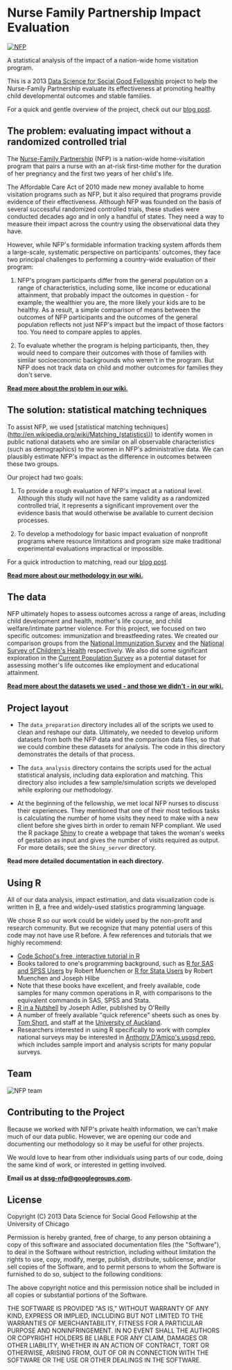 # Nurse Family Partnership Impact Evaluation
[![NFP](http://dssg.io/img/partners/nfp.jpg)](http://www.nursefamilypartnership.org)

A statistical analysis of the impact of a nation-wide home visitation program.

This is a 2013 [Data Science for Social Good Fellowship](http://dssg.io) project to help the Nurse-Family Partnership evaluate its effectiveness at promoting healthy child developmental outcomes and stable families.

For a quick and gentle overview of the project, check out our [blog post](http://dssg.io/2013/07/31/the-match-game.html).
 
## The problem: evaluating impact without a randomized controlled trial
 
The [Nurse-Family Partnership](http://www.nursefamilypartnership.org) (NFP) is a nation-wide home-visitation program that pairs a nurse with an at-risk first-time mother for the duration of her pregnancy and the first two years of her child's life. 

The Affordable Care Act of 2010 made new money available to home visitation programs such as NFP, but it also required that programs provide evidence of their effectiveness. Although NFP was founded on the basis of several successful randomized controlled trials, these studies were conducted decades ago and in only a handful of states. They need a way to measure their impact across the country using the observational data they have.

However, while NFP's formidable information tracking system affords them a large-scale, systematic perspective on participants' outcomes, they face two principal challenges to performing a country-wide evaluation of their program:

1. NFP's program participants differ from the general population on a range of characteristics, including some, like income or educational attainment, that probably impact the outcomes in question - for example, the wealthier you are, the more likely your kids are to be healthy. As a result, a simple comparison of means between the outcomes of NFP participants and the outcomes of the general population reflects not just NFP's impact but the impact of those factors too. You need to compare apples to apples.

2. To evaluate whether the program is helping participants, then, they would need to compare their outcomes with those of families with similar socioeconomic backgrounds who weren't in the program. But NFP does not track data on child and mother outcomes for families they don't serve.

**[Read more about the problem in our wiki.](https://github.com/dssg/nfp/wiki/Problem)**


## The solution: statistical matching techniques

To assist NFP, we used [statistical matching techniques](http://en.wikipedia.org/wiki/Matching_(statistics\)) to identify women in public national datasets who are similar on all observable characteristics (such as demographics) to the women in NFP's administrative data. We can plausibly estimate NFP's impact as the difference in outcomes between these two groups.

Our project had two goals:

1. To provide a rough evaluation of NFP's impact at a national level. Although this study will not have the same validity as a randomized controlled trial, it represents a significant improvement over the evidence basis that would otherwise be available to current decision processes.

2. To develop a methodology for basic impact evaluation of nonprofit programs where resource limitations and program size make traditional experimental evaluations impractical or impossible.

For a quick introduction to matching, read our [blog post](http://dssg.io/2013/07/19/the-dark-matter-part-two.html).

**[Read more about our methodology in our wiki.](https://github.com/dssg/nfp/wiki/Methodology)**


## The data 

NFP ultimately hopes to assess outcomes across a range of areas, including child development and health, mother's life course, and child welfare/intimate partner violence. For this project, we focused on two specific outcomes: immunization and breastfeeding rates. We created our comparison groups from the [National Immunization Survey](http://www.cdc.gov/nchs/nis.htm) and the [National Survey of Children's Health](http://www.childhealthdata.org/learn/NSCH) respectively. We also did some significant exploration in the [Current Population Survey](http://www.census.gov/cps/) as a potential dataset for assessing mother's life outcomes like employment and educational attainment.

**[Read more about the datasets we used - and those we didn't - in our wiki.](https://github.com/dssg/nfp/wiki/Data)**

## Project layout
- The `data_preparation` directory includes all of the scripts we used to clean and reshape our data.  Ultimately, we needed to develop uniform datasets from both the NFP data and the comparison data files, so that we could combine these datasets for analysis.  The code in this directory demonstrates the details of that process.

- The `data_analysis` directory contains the scripts used for the actual statistical analysis, including data exploration and matching.  This directory also includes a few sample/simulation scripts we developed while exploring our methodology.

- At the beginning of the fellowship, we met local NFP nurses to discuss their experiences. They mentioned that one of their most tedious tasks is calculating the number of home visits they need to make with a new client before she gives birth in order to remain NFP compliant. We used the R package [Shiny](http://www.rstudio.com/shiny/) to create a webpage that takes the woman's weeks of gestation as input and gives the number of visits required as output. For more details, see the `Shiny_server` directory.

**Read more detailed documentation in each directory.**


## Using R

All of our data analysis, impact estimation, and data visualization code is written in [R](http://www.r-project.org/), a free and widely-used statistics programming language. 

We chose R so our work could be widely used by the non-profit and research community. But we recognize that many potential users of this code may not have use R before. A few references and tutorials that we highly recommend:

* [Code School's free, interactive tutorial in R](http://www.codeschool.com/courses/try-r)
* Books tailored to one's programming background, such as [R for SAS and SPSS Users](http://www.amazon.com/SAS-SPSS-Users-Statistics-Computing/dp/1461406846/ref=sr_1_1?s=books&ie=UTF8&qid=1376955179&sr=1-1) by Robert Muenchen or  [R for Stata Users](http://www.amazon.com/R-Stata-Users-Statistics-Computing/dp/1461425964/ref=sr_1_2?s=books&ie=UTF8&qid=1376955179&sr=1-2) by Robert Muenchen and Joseph Hilbe
 * Note that these books have excellent, and freely available, code samples for many common operations in R, with comparisons to the equivalent commands in SAS, SPSS and Stata.
* [R in a Nutshell](http://web.udl.es/Biomath/Bioestadistica/R/Manuals/r_in_a_nutshell.pdf) by Joseph Adler, published by O'Reilly
* A number of freely available "quick reference" sheets such as ones by [Tom Short](http://cran.r-project.org/doc/contrib/Short-refcard.pdf), and staff at the [University of Auckland](https://www.stat.auckland.ac.nz/~stat380/downloads/QuickReference.pdf).
* Researchers interested in using R specifically to work with complex national surveys may be interested in [Anthony D'Amico's usgsd repo](https://github.com/ajdamico/usgsd), which includes sample import and analysis scripts for many popular surveys.

## Team
![NFP team](http://dssg.io/img/people/nfp-team.png)

## Contributing to the Project

Because we worked with NFP's private health information, we can't make much of our data public. However, we are opening our code and documenting our methodology so it may be useful for other projects. 

We would love to hear from other individuals using parts of our code, doing the same kind of work, or interested in getting involved.

**Email us at dssg-nfp@googlegroups.com.**


## License

Copyright (C) 2013 Data Science for Social Good Fellowship at the University of Chicago

Permission is hereby granted, free of charge, to any person obtaining a copy of this software and associated documentation files (the "Software"), to deal in the Software without restriction, including without limitation the rights to use, copy, modify, merge, publish, distribute, sublicense, and/or sell copies of the Software, and to permit persons to whom the Software is furnished to do so, subject to the following conditions:

The above copyright notice and this permission notice shall be included in all copies or substantial portions of the Software.

THE SOFTWARE IS PROVIDED "AS IS," WITHOUT WARRANTY OF ANY KIND, EXPRESS OR IMPLIED, INCLUDING BUT NOT LIMITED TO THE WARRANTIES OF MERCHANTABILITY, FITNESS FOR A PARTICULAR PURPOSE AND NONINFRINGEMENT. IN NO EVENT SHALL THE AUTHORS OR COPYRIGHT HOLDERS BE LIABLE FOR ANY CLAIM, DAMAGES OR OTHER LIABILITY, WHETHER IN AN ACTION OF CONTRACT, TORT OR OTHERWISE, ARISING FROM, OUT OF OR IN CONNECTION WITH THE SOFTWARE OR THE USE OR OTHER DEALINGS IN THE SOFTWARE.
